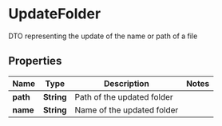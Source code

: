 

# UpdateFolder

DTO representing the update of the name or path of a file

## Properties

| Name | Type | Description | Notes |
|------------ | ------------- | ------------- | -------------|
|**path** | **String** | Path of the updated folder |  |
|**name** | **String** | Name of the updated folder |  |



